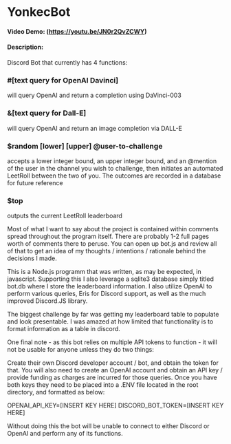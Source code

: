 # YonkecBot
#### Video Demo:  (https://youtu.be/JN0r2QvZCWY)
#### Description:

Discord Bot that currently has 4 functions:



### **#[text query for OpenAI Davinci]**      

will query OpenAI and return a completion using DaVinci-003

### **&[text query for Dall-E]**       

will query OpenAI and return an image completion via DALL-E

### **$random [lower] [upper] @user-to-challenge** 

accepts a lower integer bound, an upper integer bound,
and an @mention of the user in the channel you wish to challenge, then initiates an automated LeetRoll between
the two of you.  The outcomes are recorded in a database for future reference

### **$top** 

outputs the current LeetRoll leaderboard


Most of what I want to say about the project is contained within comments spread throughout the program itself.  There are probably 1-2 full pages worth of comments there to peruse.  You can open up bot.js and review all of that to get an idea of my thoughts / intentions / rationale behind the decisions I made.  

This is a Node.js programm that was written, as may be expected, in javascript.  Supporting this I also leverage a sqlite3 database simply titled bot.db where I store the leaderboard information.  I also utilize OpenAI to perform various queries, Eris for Discord support, as well as the much improved Discord.JS library.

The biggest challenge by far was getting my leaderboard table to populate and look presentable.  I was amazed at how limited that functionality is to format information as a table in discord.  

One final note - as this bot relies on multiple API tokens to function - it will not be usable for anyone unless they do two things:

Create their own Discord developer account / bot, and obtain the token for that.  You will also need to create an OpenAI account and obtain an API key / provide funding as charges are incurred for those queries.  Once you have both keys they need to be placed into a .ENV file located in the root directory, and formatted as below:

OPENAI_API_KEY=[INSERT KEY HERE]
DISCORD_BOT_TOKEN=[INSERT KEY HERE]

Without doing this the bot will be unable to connect to either Discord or OpenAI and perform any of its functions.


